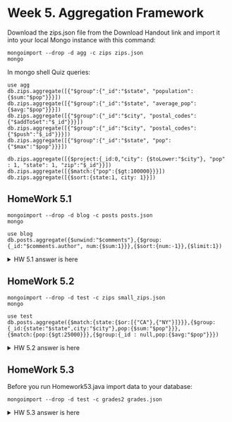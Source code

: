 # Week 5. Aggregation Framework

Download the zips.json file from the Download Handout link and import it into your local Mongo instance with this command:
```
mongoimport --drop -d agg -c zips zips.json
mongo
```
In mongo shell Quiz queries:
```
use agg
db.zips.aggregate([{"$group":{"_id":"$state", "population":{$sum:"$pop"}}}])
db.zips.aggregate([{"$group":{"_id":"$state", "average_pop":{$avg:"$pop"}}}])
db.zips.aggregate([{"$group":{"_id":"$city", "postal_codes":{"$addToSet":"$_id"}}}])
db.zips.aggregate([{"$group":{"_id":"$city", "postal_codes":{"$push":"$_id"}}}])
db.zips.aggregate([{"$group":{"_id":"$state", "pop":{"$max":"$pop"}}}])

db.zips.aggregate([{$project:{_id:0,"city": {$toLower:"$city"},	"pop" : 1, "state": 1, "zip":"$_id"}}])
db.zips.aggregate([{$match:{"pop":{$gt:100000}}}])
db.zips.aggregate([{$sort:{state:1, city: 1}}])
```

## HomeWork 5.1
```
mongoimport --drop -d blog -c posts posts.json
mongo

use blog
db.posts.aggregate({$unwind:"$comments"},{$group:{_id:"$comments.author", num:{$sum:1}}},{$sort:{num:-1}},{$limit:1})
```
<details>
<summary>HW 5.1 answer is here</summary>
<p>{ "_id" : "Elizabet Kleine", "num" : 503 }</p> 
</details>

## HomeWork 5.2
```
mongoimport --drop -d test -c zips small_zips.json
mongo

use test
db.posts.aggregate({$match:{state:{$or:[{"CA"},{"NY"}]}}},{$group:{_id:{state:"$state",city:"$city"},pop:{$sum:"$pop"}}},
{$match:{pop:{$gt:25000}}},{$group:{_id : null,pop:{$avg:"$pop"}}})
```
<details>
<summary>HW 5.2 answer is here</summary>
<p> </p> 
</details>

## HomeWork 5.3

Before you run Homework53.java import data to your database:
```
mongoimport --drop -d test -c grades2 grades.json
```
<details>
<summary>HW 5.3 answer is here</summary>
<p> { "_id" : 1, "avg" : 64.50642324269174 } </p> 
</details>
